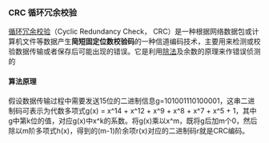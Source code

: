 ### CRC 循环冗余校验
[循环冗余校验](https://baike.baidu.com/item/%E5%BE%AA%E7%8E%AF%E5%86%97%E4%BD%99%E6%A0%A1%E9%AA%8C/3219009)（Cyclic Redundancy Check， CRC）是一种根据网络数据包或计算机文件等数据产生**简短固定位数校验码**的一种信道编码技术，主要用来检测或校验数据传输或者保存后可能出现的错误。它是利用[除法](https://baike.baidu.com/item/%E9%99%A4%E6%B3%95/6280598)及余数的原理来作错误侦测的


#### 算法原理
假设数据传输过程中需要发送15位的二进制信息g=101001110100001，这串二进制码可表示为代数多项式g(x) = x^14 + x^12 + x^9 + x^8 + x^7 + x^5 + 1，其中g中第k位的值，对应g(x)中x^k的系数。将g(x)乘以x^m，既将g后加m个0，然后除以m阶多项式h(x)，得到的(m-1)阶余项r(x)对应的二进制码r就是CRC编码。

